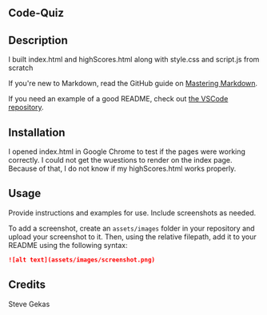 ## Code-Quiz

## Description 

I built index.html and highScores.html along with style.css and script.js from scratch

If you're new to Markdown, read the GitHub guide on [Mastering Markdown](https://guides.github.com/features/mastering-markdown/).

If you need an example of a good README, check out [the VSCode repository](https://github.com/microsoft/vscode).


## Installation

I opened index.html in Google Chrome to test if the pages were working correctly.  I could not get the wuestions to render on the index  page.  Because of that, I do not know if my highScores.html works properly.


## Usage 

Provide instructions and examples for use. Include screenshots as needed. 

To add a screenshot, create an `assets/images` folder in your repository and upload your screenshot to it. Then, using the relative filepath, add it to your README using the following syntax:

```md
![alt text](assets/images/screenshot.png)
```


## Credits

Steve Gekas



